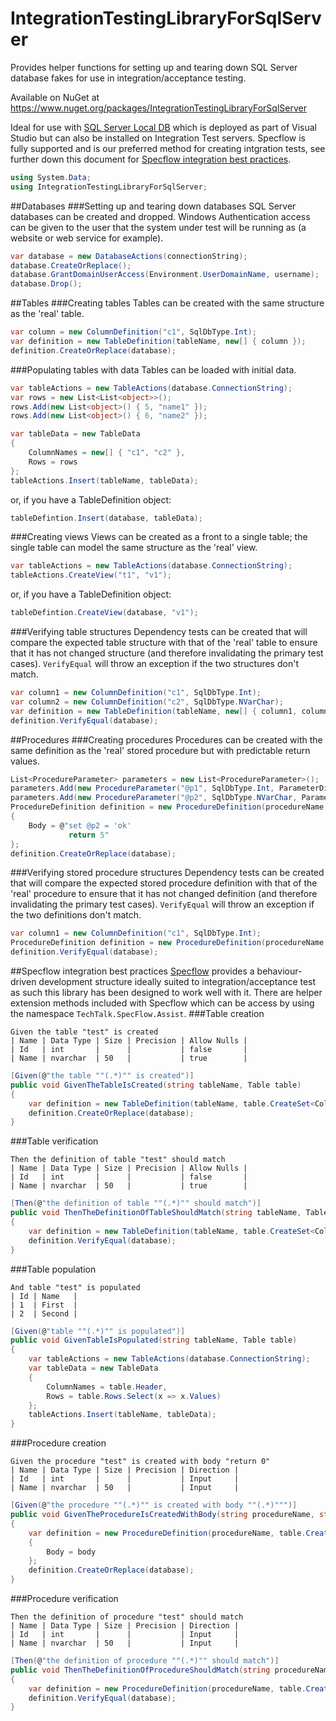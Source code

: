 # IntegrationTestingLibraryForSqlServer
Provides helper functions for setting up and tearing down SQL Server database fakes for use in integration/acceptance testing.

Available on NuGet at https://www.nuget.org/packages/IntegrationTestingLibraryForSqlServer

Ideal for use with [SQL Server Local DB](http://blogs.msdn.com/b/sqlexpress/archive/2011/07/12/introducing-localdb-a-better-sql-express.aspx) which is deployed as part of Visual Studio but can also be installed on Integration Test servers. Specflow is fully supported and is our preferred method for creating intgration tests, see further down this document for [Specflow integration best practices](#specflow-integration-best-practices).
```C#
using System.Data;
using IntegrationTestingLibraryForSqlServer;
```
##Databases
###Setting up and tearing down databases
SQL Server databases can be created and dropped.
Windows Authentication access can be given to the user that the system under test will be running as (a website or web service for example).
```C#
var database = new DatabaseActions(connectionString);
database.CreateOrReplace();
database.GrantDomainUserAccess(Environment.UserDomainName, username);
database.Drop();
```

##Tables
###Creating tables
Tables can be created with the same structure as the 'real' table.
```C#
var column = new ColumnDefinition("c1", SqlDbType.Int);
var definition = new TableDefinition(tableName, new[] { column });
definition.CreateOrReplace(database);
```
###Populating tables with data
Tables can be loaded with initial data.
```C#
var tableActions = new TableActions(database.ConnectionString);
var rows = new List<List<object>>();
rows.Add(new List<object>() { 5, "name1" });
rows.Add(new List<object>() { 6, "name2" });

var tableData = new TableData
{
    ColumnNames = new[] { "c1", "c2" },
    Rows = rows
};
tableActions.Insert(tableName, tableData);
```
or, if you have a TableDefinition object:
```C#
tableDefintion.Insert(database, tableData);
```
###Creating views
Views can be created as a front to a single table; the single table can model the same structure as the 'real' view.
```C#
var tableActions = new TableActions(database.ConnectionString);
tableActions.CreateView("t1", "v1");
```
or, if you have a TableDefinition object:
```C#
tableDefintion.CreateView(database, "v1");
```
###Verifying table structures
Dependency tests can be created that will compare the expected table structure with that of the 'real' table to ensure that it has not changed structure (and therefore invalidating the primary test cases). ```VerifyEqual``` will throw an exception if the two structures don't match.
```C#
var column1 = new ColumnDefinition("c1", SqlDbType.Int);
var column2 = new ColumnDefinition("c2", SqlDbType.NVarChar);
var definition = new TableDefinition(tableName, new[] { column1, column2 });
definition.VerifyEqual(database);
```
##Procedures
###Creating procedures
Procedures can be created with the same definition as the 'real' stored procedure but with predictable return values.
```C#
List<ProcedureParameter> parameters = new List<ProcedureParameter>();
parameters.Add(new ProcedureParameter("@p1", SqlDbType.Int, ParameterDirection.Input));
parameters.Add(new ProcedureParameter("@p2", SqlDbType.NVarChar, ParameterDirection.InputOutput));
ProcedureDefinition definition = new ProcedureDefinition(procedureName, parameters)
{
    Body = @"set @p2 = 'ok'
             return 5"
};
definition.CreateOrReplace(database);
```
###Verifying stored procedure structures
Dependency tests can be created that will compare the expected stored procedure definition with that of the 'real' procedure to ensure that it has not changed definition (and therefore invalidating the primary test cases). ```VerifyEqual``` will throw an exception if the two definitions don't match.
```C#
var column1 = new ColumnDefinition("c1", SqlDbType.Int);
ProcedureDefinition definition = new ProcedureDefinition(procedureName, new[] { column1 });
definition.VerifyEqual(database);
```
##Specflow integration best practices
[Specflow](http://www.specflow.org/) provides a behaviour-driven development structure ideally suited to integration/acceptance test as such this library has been designed to work well with it. There are helper extension methods included with Specflow which can be access by using the namespace ```TechTalk.SpecFlow.Assist```.
###Table creation
```Gherkin
Given the table "test" is created
| Name | Data Type | Size | Precision | Allow Nulls |
| Id   | int       |      |           | false       |
| Name | nvarchar  | 50   |           | true        |
```
```C#
[Given(@"the table ""(.*)"" is created")]
public void GivenTheTableIsCreated(string tableName, Table table)
{
    var definition = new TableDefinition(tableName, table.CreateSet<ColumnDefinition>());
    definition.CreateOrReplace(database);
}
```
###Table verification
```Gherkin
Then the definition of table "test" should match
| Name | Data Type | Size | Precision | Allow Nulls |
| Id   | int       |      |           | false       |
| Name | nvarchar  | 50   |           | true        |
```
```C#
[Then(@"the definition of table ""(.*)"" should match")]
public void ThenTheDefinitionOfTableShouldMatch(string tableName, Table table)
{
    var definition = new TableDefinition(tableName, table.CreateSet<ColumnDefinition>());
    definition.VerifyEqual(database);
}
```
###Table population
```Gherkin
And table "test" is populated
| Id | Name   |
| 1  | First  |
| 2  | Second |
```
```C#
[Given(@"table ""(.*)"" is populated")]
public void GivenTableIsPopulated(string tableName, Table table)
{
    var tableActions = new TableActions(database.ConnectionString);
    var tableData = new TableData
    {
        ColumnNames = table.Header,
        Rows = table.Rows.Select(x => x.Values)
    };
    tableActions.Insert(tableName, tableData);
}
```
###Procedure creation
```Gherkin
Given the procedure "test" is created with body "return 0"
| Name | Data Type | Size | Precision | Direction |
| Id   | int       |      |           | Input     |
| Name | nvarchar  | 50   |           | Input     |
```
```C#
[Given(@"the procedure ""(.*)"" is created with body ""(.*)""")]
public void GivenTheProcedureIsCreatedWithBody(string procedureName, string body, Table table)
{
    var definition = new ProcedureDefinition(procedureName, table.CreateSet<ProcedureParameter>())
    {
        Body = body
    };
    definition.CreateOrReplace(database);
}
```
###Procedure verification
```Gherkin
Then the definition of procedure "test" should match
| Name | Data Type | Size | Precision | Direction |
| Id   | int       |      |           | Input     |
| Name | nvarchar  | 50   |           | Input     |
```
```C#
[Then(@"the definition of procedure ""(.*)"" should match")]
public void ThenTheDefinitionOfProcedureShouldMatch(string procedureName, Table table)
{
    var definition = new ProcedureDefinition(procedureName, table.CreateSet<ProcedureParameter>());
    definition.VerifyEqual(database);
}
```
